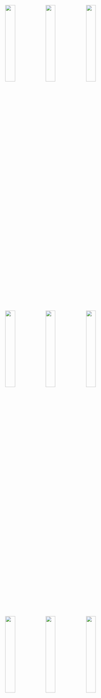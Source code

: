 <img width="25%" src="https://user-images.githubusercontent.com/31420144/100226896-f0e07e00-2f52-11eb-918e-e0ce5fcfed38.png"></img> 
<img width="25%" src="https://user-images.githubusercontent.com/31420144/100226886-ed4cf700-2f52-11eb-85f2-2c85ff1110ee.png"></img> 
<img width="25%" src="https://user-images.githubusercontent.com/31420144/100226891-efaf5100-2f52-11eb-8bd6-792ecfba0202.png"></img> 
<img width="25%" src="https://user-images.githubusercontent.com/31420144/100226932-f63dc880-2f52-11eb-9a0c-f60617582800.png"></img> 
<img width="25%" src="https://user-images.githubusercontent.com/31420144/100226908-f342d800-2f52-11eb-9dfe-056976cb3ae1.png"></img> 
<img width="25%" src="https://user-images.githubusercontent.com/31420144/100226950-f9d14f80-2f52-11eb-87c2-3e5fb5d672d9.png"></img> 
<img width="25%" src="https://user-images.githubusercontent.com/31420144/100226957-fccc4000-2f52-11eb-9945-de15b784a316.png"></img> 
<img width="25%" src="https://user-images.githubusercontent.com/31420144/100307884-8de5fa00-2fd9-11eb-9228-d5189dd920c1.png"></img> 
<img width="25%" src="https://user-images.githubusercontent.com/31420144/100307897-93434480-2fd9-11eb-8ec0-d022ef335248.png"></img>
